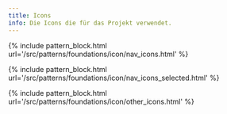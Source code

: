 ```yaml
---
title: Icons
info: Die Icons die für das Projekt verwendet.
---
```


{% include pattern_block.html url='/src/patterns/foundations/icon/nav_icons.html' %}

{% include pattern_block.html url='/src/patterns/foundations/icon/nav_icons_selected.html' %}

{% include pattern_block.html url='/src/patterns/foundations/icon/other_icons.html' %}